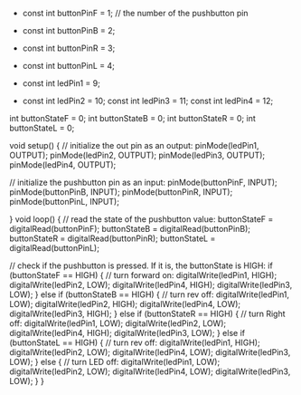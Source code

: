 * const int buttonPinF = 1;   // the number of the pushbutton pin
* const int buttonPinB = 2;
* const int buttonPinR = 3;
* const int buttonPinL = 4;

* const int ledPin1 = 9;
* const int ledPin2 = 10;
const int ledPin3 = 11;
const int ledPin4 = 12;

int buttonStateF = 0;
int buttonStateB = 0;
int buttonStateR = 0;
int buttonStateL = 0;

void setup() {
  // initialize the out pin as an output:
  pinMode(ledPin1, OUTPUT);
  pinMode(ledPin2, OUTPUT);
  pinMode(ledPin3, OUTPUT); 
  pinMode(ledPin4, OUTPUT);
 
  
  // initialize the pushbutton pin as an input:
  pinMode(buttonPinF, INPUT);
  pinMode(buttonPinB, INPUT);
  pinMode(buttonPinR, INPUT);
  pinMode(buttonPinL, INPUT);
  
}
void loop() {
  // read the state of the pushbutton value:
  buttonStateF = digitalRead(buttonPinF);
  buttonStateB = digitalRead(buttonPinB);
  buttonStateR = digitalRead(buttonPinR);
  buttonStateL = digitalRead(buttonPinL);
  

  // check if the pushbutton is pressed. If it is, the buttonState is HIGH:
  if (buttonStateF == HIGH) {
    // turn forward on:
    digitalWrite(ledPin1, HIGH);
    digitalWrite(ledPin2, LOW);
    digitalWrite(ledPin4, HIGH);
    digitalWrite(ledPin3, LOW);
  } 
  else if (buttonStateB == HIGH)   {
    // turn rev off:
    digitalWrite(ledPin1, LOW);
    digitalWrite(ledPin2, HIGH);
    digitalWrite(ledPin4, LOW);
    digitalWrite(ledPin3, HIGH);
  }
  else if (buttonStateR == HIGH)  {
    // turn Right off:
    digitalWrite(ledPin1, LOW);
    digitalWrite(ledPin2, LOW);
    digitalWrite(ledPin4, HIGH);
    digitalWrite(ledPin3, LOW);
  } 
  else if (buttonStateL == HIGH)   {
    // turn rev off:
    digitalWrite(ledPin1, HIGH);
    digitalWrite(ledPin2, LOW);
    digitalWrite(ledPin4, LOW);
    digitalWrite(ledPin3, LOW);
  }
  else {
    // turn LED off:
    digitalWrite(ledPin1, LOW);
    digitalWrite(ledPin2, LOW);
    digitalWrite(ledPin4, LOW);
    digitalWrite(ledPin3, LOW);
  }
}
